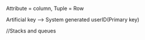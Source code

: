 Attribute = column,
Tuple = Row

Artificial key --> System generated userID(Primary key)

//Stacks and queues
